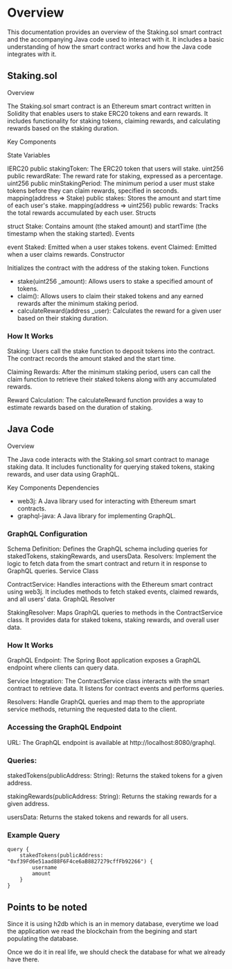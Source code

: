 # Overview

This documentation provides an overview of the Staking.sol smart contract and the accompanying Java code used to interact with it. It includes a basic understanding of how the smart contract works and how the Java code integrates with it.

## Staking.sol
Overview

The Staking.sol smart contract is an Ethereum smart contract written in Solidity that enables users to stake ERC20 tokens and earn rewards. It includes functionality for staking tokens, claiming rewards, and calculating rewards based on the staking duration.

Key Components

State Variables

IERC20 public stakingToken: The ERC20 token that users will stake.
uint256 public rewardRate: The reward rate for staking, expressed as a percentage.
uint256 public minStakingPeriod: The minimum period a user must stake tokens before they can claim rewards, specified in seconds.
mapping(address => Stake) public stakes: Stores the amount and start time of each user's stake.
mapping(address => uint256) public rewards: Tracks the total rewards accumulated by each user.
Structs

struct Stake: Contains amount (the staked amount) and startTime (the timestamp when the staking started).
Events

event Staked: Emitted when a user stakes tokens.
event Claimed: Emitted when a user claims rewards.
Constructor

Initializes the contract with the address of the staking token.
Functions

- stake(uint256 _amount): Allows users to stake a specified amount of tokens.
- claim(): Allows users to claim their staked tokens and any earned rewards after the minimum staking period.
- calculateReward(address _user): Calculates the reward for a given user based on their staking duration.

### How It Works
Staking: Users call the stake function to deposit tokens into the contract. The contract records the amount staked and the start time.

Claiming Rewards: After the minimum staking period, users can call the claim function to retrieve their staked tokens along with any accumulated rewards.

Reward Calculation: The calculateReward function provides a way to estimate rewards based on the duration of staking.


## Java Code
Overview

The Java code interacts with the Staking.sol smart contract to manage staking data. It includes functionality for querying staked tokens, staking rewards, and user data using GraphQL.

Key Components
Dependencies

- web3j: A Java library used for interacting with Ethereum smart contracts.
- graphql-java: A Java library for implementing GraphQL.

### GraphQL Configuration

Schema Definition: Defines the GraphQL schema including queries for stakedTokens, stakingRewards, and usersData.
Resolvers: Implement the logic to fetch data from the smart contract and return it in response to GraphQL queries.
Service Class

ContractService: Handles interactions with the Ethereum smart contract using web3j. It includes methods to fetch staked events, claimed rewards, and all users' data.
GraphQL Resolver

StakingResolver: Maps GraphQL queries to methods in the ContractService class. It provides data for staked tokens, staking rewards, and overall user data.

### How It Works
GraphQL Endpoint: The Spring Boot application exposes a GraphQL endpoint where clients can query data.

Service Integration: The ContractService class interacts with the smart contract to retrieve data. It listens for contract events and performs queries.

Resolvers: Handle GraphQL queries and map them to the appropriate service methods, returning the requested data to the client.

### Accessing the GraphQL Endpoint

URL: The GraphQL endpoint is available at http://localhost:8080/graphql.

### Queries:
stakedTokens(publicAddress: String): Returns the staked tokens for a given address.

stakingRewards(publicAddress: String): Returns the staking rewards for a given address.

usersData: Returns the staked tokens and rewards for all users.

### Example Query

```
query {
    stakedTokens(publicAddress: "0xf39Fd6e51aad88F6F4ce6aB8827279cffFb92266") {
        username
        amount
    }
}
```

## Points to be noted

Since it is using h2db which is an in memory database, everytime we load the application
we read the blockchain from the begining and start populating the database.

Once we do it in real life, we should check the database for what we already have there.
